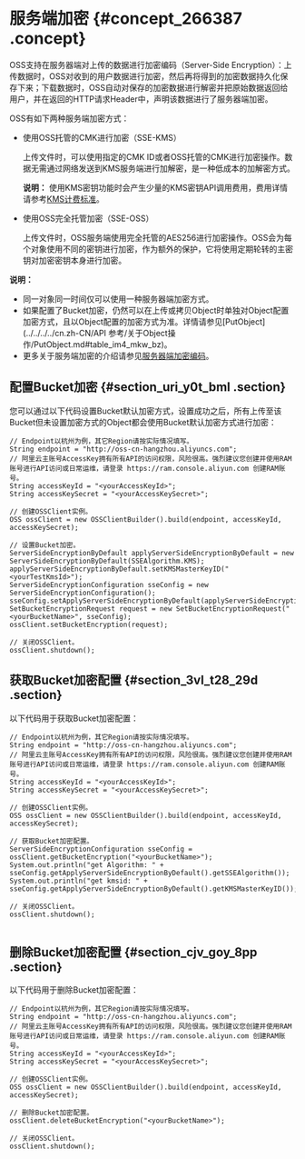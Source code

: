 # 服务端加密 {#concept_266387 .concept}

OSS支持在服务器端对上传的数据进行加密编码（Server-Side Encryption）：上传数据时，OSS对收到的用户数据进行加密，然后再将得到的加密数据持久化保存下来；下载数据时，OSS自动对保存的加密数据进行解密并把原始数据返回给用户，并在返回的HTTP请求Header中，声明该数据进行了服务器端加密。

OSS有如下两种服务端加密方式：

-   使用OSS托管的CMK进行加密（SSE-KMS）

    上传文件时，可以使用指定的CMK ID或者OSS托管的CMK进行加密操作。数据无需通过网络发送到KMS服务端进行加解密，是一种低成本的加解密方式。

    **说明：** 使用KMS密钥功能时会产生少量的KMS密钥API调用费用，费用详情请参考[KMS计费标准](../../../../cn.zh-CN/产品定价/计费方式.md#section_br1_k3j_kfb)。

-   使用OSS完全托管加密（SSE-OSS）

    上传文件时，OSS服务端使用完全托管的AES256进行加密操作。OSS会为每个对象使用不同的密钥进行加密，作为额外的保护，它将使用定期轮转的主密钥对加密密钥本身进行加密。


**说明：** 

-   同一对象同一时间仅可以使用一种服务器端加密方式。
-   如果配置了Bucket加密，仍然可以在上传或拷贝Object时单独对Object配置加密方式，且以Object配置的加密方式为准。详情请参见[PutObject](../../../../cn.zh-CN/API 参考/关于Object操作/PutObject.md#table_im4_mkw_bz)。
-   更多关于服务端加密的介绍请参见[服务器端加密编码](../../../../cn.zh-CN/开发指南/数据加密/服务器端加密编码.md#)。

## 配置Bucket加密 {#section_uri_y0t_bml .section}

您可以通过以下代码设置Bucket默认加密方式，设置成功之后，所有上传至该Bucket但未设置加密方式的Object都会使用Bucket默认加密方式进行加密：

``` {#codeblock_alj_33e_qft}
// Endpoint以杭州为例，其它Region请按实际情况填写。
String endpoint = "http://oss-cn-hangzhou.aliyuncs.com";
// 阿里云主账号AccessKey拥有所有API的访问权限，风险很高。强烈建议您创建并使用RAM账号进行API访问或日常运维，请登录 https://ram.console.aliyun.com 创建RAM账号。
String accessKeyId = "<yourAccessKeyId>";
String accessKeySecret = "<yourAccessKeySecret>";

// 创建OSSClient实例。
OSS ossClient = new OSSClientBuilder().build(endpoint, accessKeyId, accessKeySecret);

// 设置Bucket加密。
ServerSideEncryptionByDefault applyServerSideEncryptionByDefault = new ServerSideEncryptionByDefault(SSEAlgorithm.KMS);
applyServerSideEncryptionByDefault.setKMSMasterKeyID("<yourTestKmsId>");
ServerSideEncryptionConfiguration sseConfig = new ServerSideEncryptionConfiguration();
sseConfig.setApplyServerSideEncryptionByDefault(applyServerSideEncryptionByDefault);
SetBucketEncryptionRequest request = new SetBucketEncryptionRequest("<yourBucketName>", sseConfig);
ossClient.setBucketEncryption(request);

// 关闭OSSClient。
ossClient.shutdown();      
```

## 获取Bucket加密配置 {#section_3vl_t28_29d .section}

以下代码用于获取Bucket加密配置：

``` {#codeblock_cmd_bti_eep}
// Endpoint以杭州为例，其它Region请按实际情况填写。
String endpoint = "http://oss-cn-hangzhou.aliyuncs.com";
// 阿里云主账号AccessKey拥有所有API的访问权限，风险很高。强烈建议您创建并使用RAM账号进行API访问或日常运维，请登录 https://ram.console.aliyun.com 创建RAM账号。
String accessKeyId = "<yourAccessKeyId>";
String accessKeySecret = "<yourAccessKeySecret>";

// 创建OSSClient实例。
OSS ossClient = new OSSClientBuilder().build(endpoint, accessKeyId, accessKeySecret);

// 获取Bucket加密配置。
ServerSideEncryptionConfiguration sseConfig = ossClient.getBucketEncryption("<yourBucketName>");
System.out.println("get Algorithm: " + sseConfig.getApplyServerSideEncryptionByDefault().getSSEAlgorithm());
System.out.println("get kmsid: " + sseConfig.getApplyServerSideEncryptionByDefault().getKMSMasterKeyID());

// 关闭OSSClient。
ossClient.shutdown();
				
```

## 删除Bucket加密配置 {#section_cjv_goy_8pp .section}

以下代码用于删除Bucket加密配置：

``` {#codeblock_l0o_f7g_mct}
// Endpoint以杭州为例，其它Region请按实际情况填写。
String endpoint = "http://oss-cn-hangzhou.aliyuncs.com";
// 阿里云主账号AccessKey拥有所有API的访问权限，风险很高。强烈建议您创建并使用RAM账号进行API访问或日常运维，请登录 https://ram.console.aliyun.com 创建RAM账号。
String accessKeyId = "<yourAccessKeyId>";
String accessKeySecret = "<yourAccessKeySecret>";

// 创建OSSClient实例。
OSS ossClient = new OSSClientBuilder().build(endpoint, accessKeyId, accessKeySecret);

// 删除Bucket加密配置。
ossClient.deleteBucketEncryption("<yourBucketName>");

// 关闭OSSClient。
ossClient.shutdown();
```


